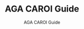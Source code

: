 ---
layout: resources-landing
title: "AGA CAROI Guide"
subtitle: "AGA CAROI Guide"
filters: federal-financial-assistance uniform-guidance:-2-cfr-200 training
doc-link: ../assets/files/Panel6_AGA-CAROI-Guide-05-2010.pdf
---
